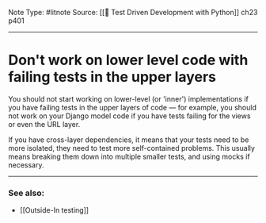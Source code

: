 Note Type: #litnote
Source: [[📖 Test Driven Development with Python]] ch23 p401

---
# Don't work on lower level code with failing tests in the upper layers
You should not start working on lower-level (or 'inner') implementations if you have failing tests in the upper layers of code — for example, you should not work on your Django model code if you have tests failing for the views or even the URL layer.

If you have cross-layer dependencies, it means that your tests need to be more isolated, they need to test more self-contained problems. This usually means breaking them down into multiple smaller tests, and using mocks if necessary.

---
### See also:
- [[Outside-In testing]]